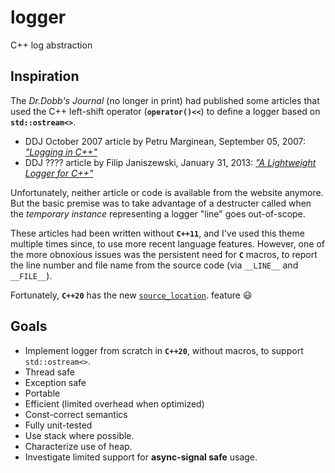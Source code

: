 # logger
C++ log abstraction

## Inspiration

The _Dr.Dobb's Journal_ (no longer in print) had published some articles that
used the C++ left-shift operator (**`operator()<<`**) to define a logger based
on **`std::ostream<>`**.
- DDJ October 2007 article by Petru Marginean, September 05, 2007: [_"Logging in C++"_](https://www.drdobbs.com/cpp/logging-in-c/201804215)
- DDJ ???? article by Filip Janiszewski, January 31, 2013: [_"A Lightweight Logger for C++"_](https://www.drdobbs.com/cpp/a-lightweight-logger-for-c/240147505)

Unfortunately, neither article or code is available from the website anymore.
But the basic premise was to take advantage of a destructer called when the
_temporary instance_ representing a logger "line" goes out-of-scope.

These articles had been written without **`C++11`**, and I've used this theme
multiple times since, to use more recent language features.
However, one of the more obnoxious issues was the persistent need for **`C`**
macros, to report the line number and file name from the source code (via
`__LINE__` and `__FILE__`).

Fortunately, **`C++20`** has the new
[`source_location`](https://en.cppreference.com/w/cpp/utility/source_location).
feature :smiley:

## Goals

- Implement logger from scratch in **`C++20`**, without macros, to support `std::ostream<>`.
- Thread safe
- Exception safe
- Portable
- Efficient (limited overhead when optimized)
- Const-correct semantics
- Fully unit-tested
- Use stack where possible.
- Characterize use of heap.
- Investigate limited support for **async-signal safe** usage.
